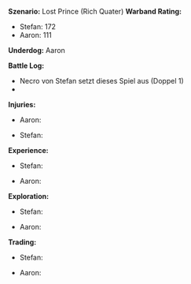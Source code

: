 **Szenario:** Lost Prince (Rich Quater)
**Warband Rating:**  
 - Stefan: 172
 - Aaron: 111

**Underdog:** Aaron
 
**Battle Log:**  
- Necro von Stefan setzt dieses Spiel aus (Doppel 1)
- 
 
**Injuries:**  
* Aaron:

* Stefan:
 
**Experience:**  
* Stefan:  

* Aaron:  

**Exploration:**  
* Stefan: 

* Aaron: 

**Trading:**  
* Stefan: 

* Aaron: 

